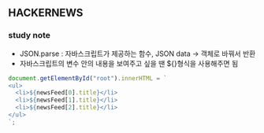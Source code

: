 ## HACKERNEWS

### study note

- JSON.parse : 자바스크립트가 제공하는 함수, JSON data -> 객체로 바꿔서 반환
- 자바스크립트의 변수 안의 내용을 보여주고 싶을 땐 ${}형식을 사용해주면 됨

```js
document.getElementById("root").innerHTML = `
<ul>
  <li>${newsFeed[0].title}</li>
  <li>${newsFeed[1].title}</li>
  <li>${newsFeed[2].title}</li>
</ul>
`;
```
